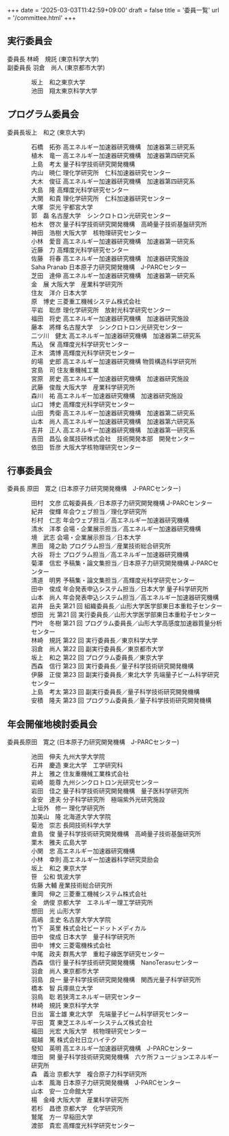 +++
date = '2025-03-03T11:42:59+09:00'
draft = false
title = '委員一覧'
url = '/committee.html'
+++

## 実行委員会

<span class="chairman"><span class="name">委員長</span> 林崎　規託 	(東京科学大学)</span>  
<span class="chairman"><span class="name">副委員長</span>	羽倉　尚人	(東京都市大学)</span>   

<p style="margin-left:4em">
<span class="name">坂上　和之</span>東京大学<br>  
<span class="name">池田　翔太</span>東京科学大学  
</p>

## プログラム委員会

<span class="chairman"><span class="name">委員長</span>坂上　和之 (東京大学)</span>

<p style="margin-left:4em">
<span class="name">石橋　拓弥</span>	高エネルギー加速器研究機構　加速器第三研究系<br>
<span class="name">植木　竜一</span>	高エネルギー加速器研究機構　加速器第四研究系<br>
<span class="name">上島　考太</span>	量子科学技術研究開発機構<br>
<span class="name">内山　暁仁</span>	理化学研究所　仁科加速器研究センター<br>
<span class="name">大木　俊征</span> 高エネルギー加速器研究機構　加速器第四研究系<br>
<span class="name">大島　隆</span>	高輝度光科学研究センター<br>
<span class="name">大関　和貴</span>	理化学研究所　仁科加速器研究センター<br>
<span class="name">大塚　崇光</span>	宇都宮大学<br>
<span class="name">郭　磊</span>		名古屋大学　シンクロトロン光研究センター<br>
<span class="name">柏木　啓次</span>	量子科学技術研究開発機構　高崎量子技術基盤研究所<br>
<span class="name">神田　浩樹</span>	大阪大学　核物理研究センター<br>
<span class="name">小林　愛音</span>	高エネルギー加速器研究機構　加速器第一研究系<br>
<span class="name">近藤　力</span>	高輝度光科学研究センター<br>
<span class="name">佐藤　将春</span>	高エネルギー加速器研究機構　加速器研究施設<br>
<span class="name">Saha Pranab</span>	日本原子力研究開発機構　J-PARCセンター<br>
<span class="name">芝田　達伸</span>	高エネルギー加速器研究機構　加速器第一研究系<br>
<span class="name">金　展</span>		大阪大学　産業科学研究所<br>
<span class="name">住友　洋介</span>	日本大学<br>
<span class="name">原　博史</span>	三菱重工機械システム株式会社<br>
<span class="name">平岩　聡彦</span>	理化学研究所　放射光科学研究センター<br>
<span class="name">福田　将史</span>	高エネルギー加速器研究機構　加速器研究施設<br>
<span class="name">藤本　將輝</span>	名古屋大学　シンクロトロン光研究センター<br>
<span class="name">二ツ川　健太</span>	高エネルギー加速器研究機構　加速器第二研究系<br>
<span class="name">馬込　保</span>	高輝度光科学研究センター<br>
<span class="name">正木　満博</span>	高輝度光科学研究センター<br>
<span class="name">的場　史郎</span>	高エネルギー加速器研究機構 物質構造科学研究所<br>
<span class="name">宮島　司</span>	住友重機械工業<br>
<span class="name">宮原　房史</span>	高エネルギー加速器研究機構　加速器研究施設<br>
<span class="name">武藤　俊哉</span>	大阪大学　産業科学研究所<br>
<span class="name">森川　祐</span>	高エネルギー加速器研究機構　加速器研究施設<br>
<span class="name">山口　博史</span>	高輝度光科学研究センター<br>
<span class="name">山田　秀衛</span>	高エネルギー加速器研究機構　加速器第二研究系<br>
<span class="name">山本　尚人</span>	高エネルギー加速器研究機構　加速器第六研究系<br>
<span class="name">吉井　正人</span>	高エネルギー加速器研究機構　加速器第一研究系<br>
<span class="name">吉田　昌弘</span>	金属技研株式会社　技術開発本部　開発センター<br>
<span class="name">依田　哲彦</span>	大阪大学核物理研究センター<br>
</p>

## 行事委員会

<span class="chairman"><span class="name">委員長</span>	原田　寛之 (日本原子力研究開発機構　J-PARCセンター)</span>

<p style="margin-left:4em">
<span class="name">田村　文彦</span> 	広報委員長／日本原子力研究開発機構 J-PARCセンター<br>
<span class="name">紀井　俊輝</span> 	年会ウェブ担当／理化学研究所<br>
<span class="name">杉村　仁志</span> 	年会ウェブ担当／高エネルギー加速器研究機構<br>
<span class="name">清水　洋孝</span> 	会場・企業展示担当／高エネルギー加速器研究機構<br>
<span class="name">境　武志</span> 	会場・企業展示担当／日本大学<br>
<span class="name">黒田　隆之助</span> 	プログラム担当／産業技術総合研究所<br>
<span class="name">大谷　将士</span> 	プログラム担当／高エネルギー加速器研究機構<br>
<span class="name">菊澤　信宏</span> 	予稿集・論文集担当／日本原子力研究開発機構 J-PARCセンター<br>
<span class="name">清道　明男</span> 	予稿集・論文集担当／高輝度光科学研究センター<br>
<span class="name">田中　俊成</span> 	年会発表申込システム担当／日本大学 量子科学研究所<br>
<span class="name">山本　尚人</span> 	年会発表申込システム担当／高エネルギー加速器研究機構<br>
<span class="name">岩井　岳夫</span> 	第21 回 組織委員長／山形大学医学部東日本重粒子センター<br>
<span class="name">想田　光</span> 	第21 回 実行委員長／山形大学医学部東日本重粒子センター<br>
<span class="name">門叶　冬樹</span> 	第21 回 プログラム委員長／山形大学高感度加速器質量分析センター<br>
<span class="name">林崎　規託</span> 	第22 回 実行委員長／東京科学大学<br>
<span class="name">羽倉　尚人</span> 	第22 回 副実行委員長／東京都市大学<br>
<span class="name">坂上　和之</span> 	第22 回 プログラム委員長／東京大学<br>
<span class="name">西森　信行</span> 	第23 回 実行委員長／量子科学技術研究開発機構<br>
<span class="name">伊藤　正俊</span>  	第23 回 副実行委員長／東北大学 先端量子ビーム科学研究センター<br>
<span class="name">上島　考太</span>  	第23 回 副実行委員長／量子科学技術研究開発機構<br>
<span class="name">安積　隆夫</span> 	第23 回 プログラム委員長／量子科学技術研究開発機構<br>
</p>

## 年会開催地検討委員会

<span class="chairman"><span class="name">委員長</span>原田　寛之 (日本原子力研究開発機構　J-PARCセンター)</span>

<p style="margin-left:4em">
<span class="name">池田　伸夫</span>	九州大学大学院<br>
<span class="name">石井　慶造</span>	東北大学　工学研究科<br>
<span class="name">井上　雅之</span>	住友重機械工業株式会社<br>
<span class="name">岩崎　能尊</span>	九州シンクロトロン光研究センター<br>
<span class="name">岩田　佳之</span>	量子科学技術研究開発機構　量子医科学研究所<br>
<span class="name">金安　達夫</span>	分子科学研究所　極端紫外光研究施設<br>
<span class="name">上垣外　修一</span>	理化学研究所<br>
<span class="name">加美山　隆</span>	北海道大学大学院<br>
<span class="name">菊池　崇志</span>	長岡技術科学大学<br>
<span class="name">倉島　俊</span>	量子科学技術研究開発機構　高崎量子技術基盤研究所<br>
<span class="name">栗木　雅夫</span>	広島大学<br>
<span class="name">小関　忠</span>	高エネルギー加速器研究機構<br>
<span class="name">小林　幸則</span>	高エネルギー加速器科学研究奨励会<br>
<span class="name">坂上　和之</span>	東京大学<br>
<span class="name">笹　公和</span>	筑波大学<br>
<span class="name">佐藤  大輔</span>	産業技術総合研究所<br>
<span class="name">重岡　伸之</span>	三菱重工機械システム株式会社<br>
<span class="name">全　炳俊</span>	京都大学　エネルギー理工学研究所<br>
<span class="name">想田　光</span>	山形大学<br>
<span class="name">高嶋　圭史</span>	名古屋大学大学院<br>
<span class="name">竹下　英里</span>	株式会社ビードットメディカル<br>
<span class="name">田中　俊成</span>	日本大学　量子科学研究所<br>
<span class="name">田中　博文</span>	三菱電機株式会社<br>
<span class="name">中尾　政夫</span>	群馬大学　重粒子線医学研究センター<br>
<span class="name">西森　信行</span>	量子科学技術研究開発機構　NanoTerasuセンター<br>
<span class="name">羽倉　尚人</span>	東京都市大学<br>
<span class="name">羽島　良一</span>	量子科学技術研究開発機構　関西光量子科学研究所<br>
<span class="name">橋本　智</span>	兵庫県立大学<br>
<span class="name">羽鳥　聡</span>	若狭湾エネルギー研究センター<br>
<span class="name">林崎　規託</span>	東京科学大学<br>
<span class="name">日出　富士雄</span>	東北大学　先端量子ビーム科学研究センター<br>
<span class="name">平田　寛</span>	東芝エネルギーシステムズ株式会社<br>
<span class="name">福田　光宏</span>	大阪大学　核物理研究センター<br>
<span class="name">堀越　篤</span>	株式会社日立ハイテク<br>
<span class="name">發知　英明</span>	高エネルギー加速器研究機構　J-PARCセンター<br>
<span class="name">増田　開</span>	量子科学技術研究開発機構　六ケ所フュージョンエネルギー研究所<br>
<span class="name">森　義治</span>	京都大学　複合原子力科学研究所<br>
<span class="name">山本　風海</span>	日本原子力研究開発機構　J-PARCセンター<br>
<span class="name">山本　安一</span>	立命館大学<br>
<span class="name">楊　金峰</span>	大阪大学　産業科学研究所<br>
<span class="name">若杉　昌徳</span>	京都大学　化学研究所<br>
<span class="name">鷲尾　方一</span>	早稲田大学<br>
<span class="name">渡部　貴宏</span>	高輝度光科学研究センター<br>
</p>
